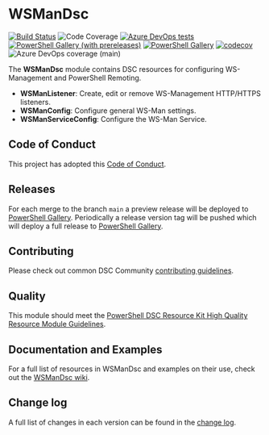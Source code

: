 # WSManDsc

[![Build Status](https://dev.azure.com/dsccommunity/WsManDsc/_apis/build/status/dsccommunity.WSManDsc?branchName=main)](https://dev.azure.com/dsccommunity/WsManDsc/_build/latest?definitionId=6&branchName=main)
![Code Coverage](https://img.shields.io/azure-devops/coverage/dsccommunity/WSManDsc/6/main)
[![Azure DevOps tests](https://img.shields.io/azure-devops/tests/dsccommunity/WSManDsc/6/main)](https://dsccommunity.visualstudio.com/WSManDsc/_test/analytics?definitionId=6&contextType=build)
[![PowerShell Gallery (with prereleases)](https://img.shields.io/powershellgallery/vpre/WSManDsc?label=WSManDsc%20Preview)](https://www.powershellgallery.com/packages/WSManDsc/)
[![PowerShell Gallery](https://img.shields.io/powershellgallery/v/WSManDsc?label=WSManDsc)](https://www.powershellgallery.com/packages/WSManDsc/)
[![codecov](https://codecov.io/gh/dsccommunity/WSManDsc/branch/main/graph/badge.svg)](https://codecov.io/gh/dsccommunity/WSManDsc)
![Azure DevOps coverage (main)](https://img.shields.io/azure-devops/coverage/dsccommunity/WSManDsc/14/main)

The **WSManDsc** module contains DSC resources for configuring WS-Management and
PowerShell Remoting.

- **WSManListener**: Create, edit or remove WS-Management HTTP/HTTPS listeners.
- **WSManConfig**: Configure general WS-Man settings.
- **WSManServiceConfig**: Configure the WS-Man Service.

## Code of Conduct

This project has adopted this [Code of Conduct](CODE_OF_CONDUCT.md).

## Releases

For each merge to the branch `main` a preview release will be
deployed to [PowerShell Gallery](https://www.powershellgallery.com/).
Periodically a release version tag will be pushed which will deploy a
full release to [PowerShell Gallery](https://www.powershellgallery.com/).

## Contributing

Please check out common DSC Community [contributing guidelines](https://dsccommunity.org/guidelines/contributing).

## Quality

This module should meet the [PowerShell DSC Resource Kit High Quality Resource
Module Guidelines](https://github.com/PowerShell/DscResources/blob/master/HighQualityModuleGuidelines.md).

## Documentation and Examples

For a full list of resources in WSManDsc and examples on their use, check out
the [WSManDsc wiki](https://github.com/dsccommunity/WSManDsc/wiki).

## Change log

A full list of changes in each version can be found in the [change log](CHANGELOG.md).
